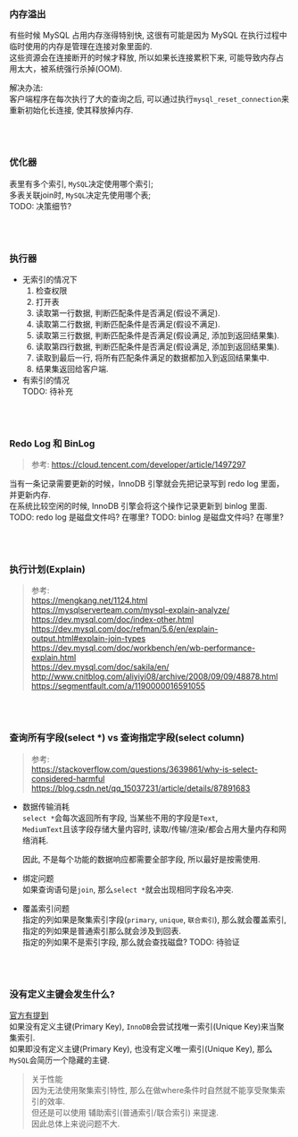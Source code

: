 ### 内存溢出
有些时候 MySQL 占用内存涨得特别快, 这很有可能是因为 MySQL 在执行过程中临时使用的内存是管理在连接对象里面的.  
这些资源会在连接断开的时候才释放, 所以如果长连接累积下来, 可能导致内存占用太大，被系统强行杀掉(OOM).   

解决办法:   
客户端程序在每次执行了大的查询之后, 可以通过执行`mysql_reset_connection`来重新初始化长连接, 使其释放掉内存.


&nbsp;  
&nbsp;   
### 优化器
表里有多个索引, `MySQL`决定使用哪个索引;   
多表关联join时, `MySQL`决定先使用哪个表;   
TODO: 决策细节?


&nbsp;  
&nbsp;   
### 执行器
- 无索引的情况下  
  1. 检查权限
  2. 打开表
  3. 读取第一行数据, 判断匹配条件是否满足(假设不满足).
  4. 读取第二行数据, 判断匹配条件是否满足(假设不满足).
  5. 读取第三行数据, 判断匹配条件是否满足(假设满足, 添加到返回结果集).
  6. 读取第四行数据, 判断匹配条件是否满足(假设满足, 添加到返回结果集).
  7. 读取到最后一行, 将所有匹配条件满足的数据都加入到返回结果集中.
  8. 结果集返回给客户端.
- 有索引的情况  
  TODO: 待补充  


&nbsp;  
&nbsp;   
### Redo Log 和  BinLog
> 参考: 
> https://cloud.tencent.com/developer/article/1497297

当有一条记录需要更新的时候，InnoDB 引擎就会先把记录写到 redo log 里面，并更新内存.  
在系统比较空闲的时候, InnoDB 引擎会将这个操作记录更新到 binlog 里面.  
TODO: redo log 是磁盘文件吗? 在哪里? 
TODO: binlog 是磁盘文件吗? 在哪里?  


&nbsp;  
&nbsp;  
### 执行计划(Explain)
> 参考:   
> https://mengkang.net/1124.html   
> https://mysqlserverteam.com/mysql-explain-analyze/   
> https://dev.mysql.com/doc/index-other.html   
> https://dev.mysql.com/doc/refman/5.6/en/explain-output.html#explain-join-types   
> https://dev.mysql.com/doc/workbench/en/wb-performance-explain.html   
> https://dev.mysql.com/doc/sakila/en/   
> http://www.cnitblog.com/aliyiyi08/archive/2008/09/09/48878.html 
> https://segmentfault.com/a/1190000016591055  


&nbsp;  
&nbsp;   
### 查询所有字段(select *) vs 查询指定字段(select column)
> 参考:   
> https://stackoverflow.com/questions/3639861/why-is-select-considered-harmful   
> https://blog.csdn.net/qq_15037231/article/details/87891683   
   

- 数据传输消耗      
  `select *`会每次返回所有字段, 当某些不用的字段是`Text`,    
  `MediumText`且该字段存储大量内容时, 读取/传输/渲染/都会占用大量内存和网络消耗.   
  
  因此, 不是每个功能的数据响应都需要全部字段, 所以最好是按需使用.   

- 绑定问题  
  如果查询语句是`join`, 那么`select *`就会出现相同字段名冲突.

- 覆盖索引问题   
  指定的列如果是聚集索引字段(`primary`, `unique`, `联合索引`), 那么就会覆盖索引,   
  指定的列如果是普通索引那么就会涉及到回表.   
  指定的列如果不是索引字段, 那么就会查找磁盘?   TODO: 待验证


&nbsp;  
&nbsp;  
### 没有定义主键会发生什么?   
[官方有提到](https://dev.mysql.com/doc/refman/8.0/en/innodb-index-types.html)   
如果没有定义主键(Primary Key), `InnoDB`会尝试找唯一索引(Unique Key)来当聚集索引.   
如果即没有定义主键(Primary Key), 也没有定义唯一索引(Unique Key), 那么`MySQL`会简历一个隐藏的主键.

> 关于性能   
> 因为无法使用聚集索引特性, 那么在做where条件时自然就不能享受聚集索引的效率.  
> 但还是可以使用 辅助索引(普通索引/联合索引) 来提速.  
> 因此总体上来说问题不大.  


